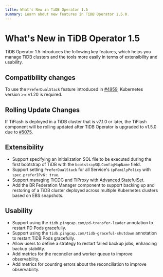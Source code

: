 ```yaml
---
title: What's New in TiDB Operator 1.5
summary: Learn about new features in TiDB Operator 1.5.0.
---
```


# What's New in TiDB Operator 1.5

TiDB Operator 1.5 introduces the following key features, which helps you manage TiDB clusters and the tools more easily in terms of extensibility and usability.

## Compatibility changes

To use the `PreferDualStack` feature introduced in [#4959](https://github.com/pingcap/tidb-operator/pull/4959), Kubernetes version >= v1.20 is required.

## Rolling Update Changes

If TiFlash is deployed in a TiDB cluster that is v7.1.0 or later, the TiFlash component will be rolling updated after TiDB Operator is upgraded to v1.5.0 due to [#5075](https://github.com/pingcap/tidb-operator/pull/5075).

## Extensibility

- Support specifying an initialization SQL file to be executed during the first bootstrap of TiDB with the `bootstrapSQLConfigMapName` field.
- Support setting `PreferDualStack` for all Service's `ipFamilyPolicy` with `spec.preferIPv6: true`.
- Support managing TiCDC and TiProxy with [Advanced StatefulSet](advanced-statefulset.md).
- Add the BR Federation Manager component to support backing up and restoring of a TiDB cluster deployed across multiple Kubernetes clusters based on EBS snapshots.

## Usability

- Support using the `tidb.pingcap.com/pd-transfer-leader` annotation to restart PD Pods gracefully.
- Support using the `tidb.pingcap.com/tidb-graceful-shutdown` annotation to restart TiDB Pods gracefully.
- Allow users to define a strategy to restart failed backup jobs, enhancing backup stability.
- Add metrics for the reconciler and worker queue to improve observability.
- Add metrics for counting errors about the reconciliation to improve observability.
